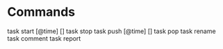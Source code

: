 
Commands
========

task start <name> [@time] [<comment>]
task stop
task push <name> [@time] [<comment>]
task pop
task rename <newname>
task comment <text>
task report

